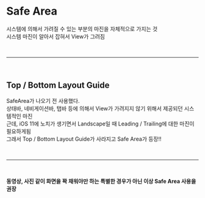 # <b> Safe Area </b>
시스템에 의해서 가려질 수 있는 부분의 마진을 자체적으로 가지는 것  
시스템 마진이 알아서 잡혀서 View가 그려짐

<br>

<hr>

<br>

## <b> Top / Bottom Layout Guide </b>
SafeArea가 나오기 전 사용했다.  
상태바, 네비게이션바, 탭바 등에 의해서 View가 가려지지 않기 위해서 제공되던 시스템적인 마진  
근데, iOS 11에 노치가 생기면서 Landscape일 때 Leading / Trailing에 대한 마진이 필요하게됨  
그래서 Top / Bottom Layout Guide가 사라지고 Safe Area가 등장!!

<br>

<hr>

<br>

<b> 동영상, 사진 같이 화면을 꽉 채워야만 하는 특별한 경우가 아닌 이상 Safe Area 사용을 권장 </b>

